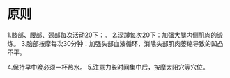 # 原则
1.膝部、腰部、颈部每次活动20下：。
2.深蹲每次20下：加强大腿内侧肌肉的锻炼。
3.脑部按摩每次30分钟：加强头部血液循环，消除头部肌肉萎缩导致的凹凸不平。

4.保持早中晚必须一杯热水。
5.注意力长时间集中后，按摩太阳穴等穴位。
